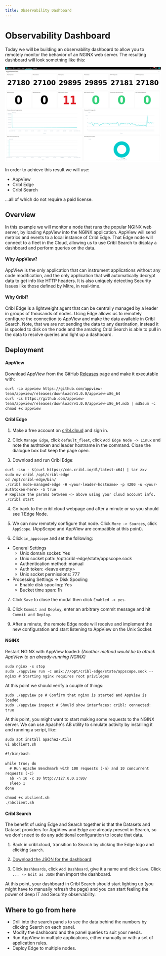 ```yaml
---
title: Observability Dashboard
---
```


<span id="observability-dashboard"></span>

# Observability Dashboard

Today we will be building an observability dashboard to allow you to remotely monitor the behavior of an NGINX web server. The resulting dashboard will look something like this:

![Dashboard](./images/dashboard.png)

In order to achieve this result we will use:

- AppView
- Cribl Edge
- Cribl Search

...all of which do not require a paid license.

<span id="overview"></span>

## Overview

In this example we will monitor a node that runs the popular NGINX web server, by loading AppView into the NGINX application.
AppView will send metrics and events to a local instance of Cribl Edge. That Edge node will connect to a fleet in the Cloud, allowing us to use Cribl Search to display a dashboard and perform queries on the data.

#### Why AppView?

AppView is the only application that can instrument applications without any code modification, and the only application that will automatically decrypt data to get info like HTTP headers. It is also uniquely detecting Security Issues like those defined by Mitre, in real-time.

#### Why Cribl?

Cribl Edge is a lightweight agent that can be centrally managed by a leader in groups of thousands of nodes. Using Edge allows us to remotely configure the connection to AppView and make the data available in Cribl Search. Note, that we are not sending the data to any destination, instead it is spooled to disk on the node and the amazing Cribl Search is able to pull in the data to resolve queries and light up a dashboard.

<span id="deployment"></span>

## Deployment

#### AppView

Download AppView from the GitHub [Releases](https://github.com/appview-team/appview/releases) page and make it executable with:
```
curl -Lo appview https://github.com/appview-team/appview/releases/download/v1.0.0/appview-x86_64
curl -Ls https://github.com/appview-team/appview/releases/download/v1.0.0/appview-x86_64.md5 | md5sum -c
chmod +x appview
```

#### Cribl Edge

1. Make a free account on [cribl.cloud](https://cribl.cloud) and sign in.

2. Click `Manage Edge`, click `default_fleet`, click `Add Edge Node -> Linux` and note the authtoken and leader hostname in the command. Close the dialogue box but keep the page open.

3. Download and run Cribl Edge:
```
curl -Lso - $(curl https://cdn.cribl.io/dl/latest-x64) | tar zxv
sudo mv cribl /opt/cribl-edge
cd /opt/cribl-edge/bin/
./cribl mode-managed-edge -H <your-leader-hostname> -p 4200 -u <your-authtoken-here> -S true
# Replace the params between <> above using your cloud account info.
./cribl start
```

4. Go back to the cribl.cloud webpage and after a minute or so you should see 1 Edge Node.

5. We can now remotely configure that node. Click `More -> Sources`, click `AppScope`. (AppScope and AppView are compatible at this point).

6. Click `in_appscope` and set the following:
- General Settings
  - Unix domain socket: Yes
  - Unix socket path: /opt/cribl-edge/state/appscope.sock
  - Authentication method: manual
  - Auth token: \<leave empty\>
  - Unix socket permissions: 777
- Processing Settings -> Disk Spooling
  - Enable disk spooling: Yes
  - Bucket time span: 1h

7. Click `Save` to close the modal then click `Enabled -> yes`.

8. Click `Commit and Deploy`, enter an arbitrary commit message and hit `Commit and Deploy`.

9. After a minute, the remote Edge node will receive and implement the new configuration and start listening to AppView on the Unix Socket.

#### NGINX

Restart NGINX with AppView loaded: _(Another method would be to attach AppView to an already-running NGINX)_
```
sudo nginx -s stop
sudo ./appview run -c unix:///opt/cribl-edge/state/appscope.sock -- nginx # Starting nginx requires root privileges
```
At this point we should verify a couple of things:
```
sudo ./appview ps # Confirm that nginx is started and AppView is loaded
sudo ./appview inspect # Should show interfaces: cribl: connected: true
```
At this point, you might want to start making some requests to the NGINX server. We can use Apache's AB utility to simulate activity by installing it and running a script, like:
```
sudo apt install apache2-utils
vi abclient.sh
```
```
#!/bin/bash

while true; do
  # Run Apache Benchmark with 100 requests (-n) and 10 concurrent requests (-c)
  ab -n 10 -c 10 http://127.0.0.1:80/
  sleep 1
done
```
```
chmod +x abclient.sh
./abclient.sh
```

#### Cribl Search

The benefit of using Edge and Search together is that the Datasets and Dataset providers for AppView and Edge are already present in Search, so we don't need to do any additional configuration to locate that data. 

1. Back in cribl.cloud, transition to Search by clicking the Edge logo and clicking `Search`.

2. [Download the JSON for the dashboard](./assets/dashboard-nginx.json)

3. Click `Dashboards`, click `Add Dashboard`, give it a name and click `Save`. Click `... -> Edit as JSON` then import the dashboard.

At this point, your dashboard in Cribl Search should start lighting up (you might have to manually refresh the page) and you can start feeling the power of deep IT and Security observability.

<span id="where-to-go"></span>

## Where to go from here

- Drill into the search panels to see the data behind the numbers by clicking Search on each panel.
- Modify the dashboard and the panel queries to suit your needs.
- Run AppView in multiple applications, either manually or with a set of application rules.
- Deploy Edge to multiple nodes.

